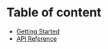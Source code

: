 # Table of content 
* [Getting Started](docs/getting-started.md)
* [API Reference](docs/api-reference.md)